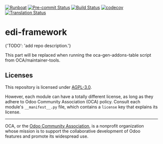 
[![Runboat](https://img.shields.io/badge/runboat-Try%20me-875A7B.png)](https://runboat.odoo-community.org/builds?repo=OCA/edi-framework&target_branch=15.0)
[![Pre-commit Status](https://github.com/OCA/edi-framework/actions/workflows/pre-commit.yml/badge.svg?branch=15.0)](https://github.com/OCA/edi-framework/actions/workflows/pre-commit.yml?query=branch%3A15.0)
[![Build Status](https://github.com/OCA/edi-framework/actions/workflows/test.yml/badge.svg?branch=15.0)](https://github.com/OCA/edi-framework/actions/workflows/test.yml?query=branch%3A15.0)
[![codecov](https://codecov.io/gh/OCA/edi-framework/branch/15.0/graph/badge.svg)](https://codecov.io/gh/OCA/edi-framework)
[![Translation Status](https://translation.odoo-community.org/widgets/edi-framework-15-0/-/svg-badge.svg)](https://translation.odoo-community.org/engage/edi-framework-15-0/?utm_source=widget)

<!-- /!\ do not modify above this line -->

# edi-framework

{'TODO': 'add repo description.'}

<!-- /!\ do not modify below this line -->

<!-- prettier-ignore-start -->

[//]: # (addons)

This part will be replaced when running the oca-gen-addons-table script from OCA/maintainer-tools.

[//]: # (end addons)

<!-- prettier-ignore-end -->

## Licenses

This repository is licensed under [AGPL-3.0](LICENSE).

However, each module can have a totally different license, as long as they adhere to Odoo Community Association (OCA)
policy. Consult each module's `__manifest__.py` file, which contains a `license` key
that explains its license.

----
OCA, or the [Odoo Community Association](http://odoo-community.org/), is a nonprofit
organization whose mission is to support the collaborative development of Odoo features
and promote its widespread use.
